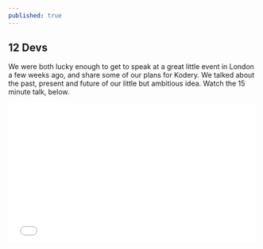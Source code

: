 ```yaml
---
published: true
---
```


## 12 Devs

We were both lucky enough to get to speak at a great little event in London a few weeks ago, and share some of our plans for Kodery. We talked about the past, present and future of our little but ambitious idea. Watch the 15 minute talk, below.

<iframe src="//player.vimeo.com/video/72646388" width="500" height="281" frameborder="0" webkitallowfullscreen mozallowfullscreen allowfullscreen></iframe>